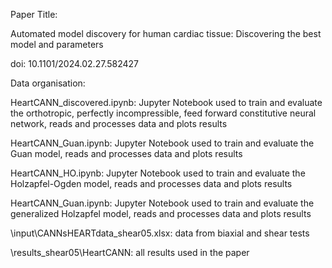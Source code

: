 Paper Title:

Automated model discovery for human cardiac tissue: Discovering the best model and parameters

doi: 10.1101/2024.02.27.582427


Data organisation:

HeartCANN_discovered.ipynb: Jupyter Notebook used to train and evaluate the orthotropic, perfectly incompressible, feed forward constitutive neural network, reads and processes data and plots results

HeartCANN_Guan.ipynb: Jupyter Notebook used to train and evaluate the Guan model, reads and processes data and plots results

HeartCANN_HO.ipynb: Jupyter Notebook used to train and evaluate the Holzapfel-Ogden model, reads and processes data and plots results

HeartCANN_Guan.ipynb: Jupyter Notebook used to train and evaluate the generalized Holzapfel model, reads and processes data and plots results

\input\CANNsHEARTdata_shear05.xlsx: data from biaxial and shear tests

\results_shear05\HeartCANN: all results used in the paper

